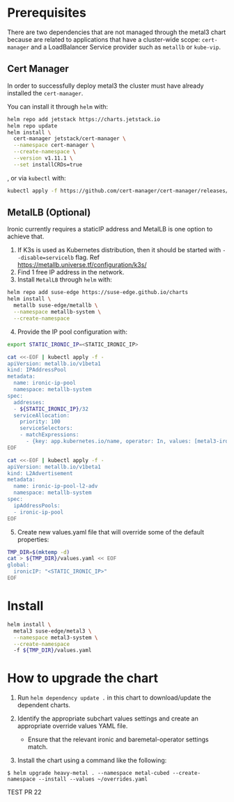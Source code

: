 # Prerequisites
There are two dependencies that are not managed through the metal3 chart because are related to applications that have a cluster-wide scope: `cert-manager` and a LoadBalancer Service provider such as `metallb` or `kube-vip`.

## Cert Manager
In order to successfully deploy metal3 the cluster must have already installed the `cert-manager`.

You can install it through `helm` with:
```bash
helm repo add jetstack https://charts.jetstack.io
helm repo update
helm install \
  cert-manager jetstack/cert-manager \
  --namespace cert-manager \
  --create-namespace \
  --version v1.11.1 \
  --set installCRDs=true
```
, or via `kubectl` with:
```bash
kubectl apply -f https://github.com/cert-manager/cert-manager/releases/download/v1.11.1/cert-manager.yaml
```

## MetalLB (Optional)
Ironic currently requires a staticIP address and MetalLB is one option to achieve that.

1. If K3s is used as Kubernetes distribution, then it should be started with `--disable=servicelb` flag. Ref https://metallb.universe.tf/configuration/k3s/
2. Find 1 free IP address in the network.
3. Install `MetalLB` through `helm` with:

```bash
helm repo add suse-edge https://suse-edge.github.io/charts
helm install \
  metallb suse-edge/metallb \
  --namespace metallb-system \
  --create-namespace
```

4. Provide the IP pool configuration with:

```bash
export STATIC_IRONIC_IP=<STATIC_IRONIC_IP>

cat <<-EOF | kubectl apply -f -
apiVersion: metallb.io/v1beta1
kind: IPAddressPool
metadata:
  name: ironic-ip-pool
  namespace: metallb-system
spec:
  addresses:
  - ${STATIC_IRONIC_IP}/32
  serviceAllocation:
    priority: 100
    serviceSelectors:
    - matchExpressions:
      - {key: app.kubernetes.io/name, operator: In, values: [metal3-ironic]}
EOF

cat <<-EOF | kubectl apply -f -
apiVersion: metallb.io/v1beta1
kind: L2Advertisement
metadata:
  name: ironic-ip-pool-l2-adv
  namespace: metallb-system
spec:
  ipAddressPools:
  - ironic-ip-pool
EOF
```

5. Create new values.yaml file that will override some of the default properties:

```bash
TMP_DIR=$(mktemp -d)
cat > ${TMP_DIR}/values.yaml << EOF
global:
  ironicIP: "<STATIC_IRONIC_IP>"
EOF
```

# Install

```bash
helm install \
  metal3 suse-edge/metal3 \
  --namespace metal3-system \
  --create-namespace
  -f ${TMP_DIR}/values.yaml
```

# How to upgrade the chart
1. Run `helm dependency update .` in this chart to download/update the dependent charts.

2. Identify the appropriate subchart values settings and create an appropriate override values YAML file.
   * Ensure that the relevant ironic and baremetal-operator settings match.

3. Install the chart using a command like the following:

```console
$ helm upgrade heavy-metal . --namespace metal-cubed --create-namespace --install --values ~/overrides.yaml
```

TEST PR
22